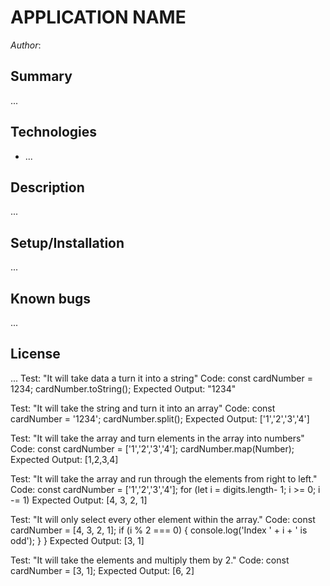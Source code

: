 # APPLICATION NAME

_Author_:

## Summary

...

## Technologies

- ...

## Description

...

## Setup/Installation

...

## Known bugs

...

## License

...
Test: "It will take data a turn it into a string"
Code: const cardNumber = 1234; cardNumber.toString();
Expected Output: "1234"

Test: "It will take the string and turn it into an array"
Code: const cardNumber = '1234'; cardNumber.split();
Expected Output: ['1','2','3','4']

Test: "It will take the array and turn elements in the array into numbers"
Code: const cardNumber = ['1','2','3','4']; cardNumber.map(Number);
Expected Output: [1,2,3,4]

Test: "It will take the array and run through the elements from right to left."
Code: const cardNumber = ['1','2','3','4']; for (let i = digits.length- 1; i >= 0; i -= 1)
Expected Output: [4, 3, 2, 1]

Test: "It will only select every other element within the array."
Code: const cardNumber = [4, 3, 2, 1]; if (i % 2 === 0) {
console.log('Index ' + i + ' is odd');
}
}
Expected Output: [3, 1]

Test: "It will take the elements and multiply them by 2."
Code: const cardNumber = [3, 1];
Expected Output: [6, 2]
